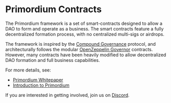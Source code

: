 # Primordium Contracts

The Primordium framework is a set of smart-contracts designed to allow a DAO to form and operate as a business. The smart contracts feature a fully decentralized formation process, with no centralized multi-sigs or airdrops.

The framework is inspired by the [Compound Governance](https://github.com/compound-finance/compound-protocol) protocol, and architecturally follows the modular [OpenZeppelin Governor](https://docs.openzeppelin.com/contracts/4.x/governance) contracts. However, many contracts have been heavily modified to allow decentralized DAO formation and full business capabilities.

For more details, see:
- [Primordium Whitepaper](https://primordiumdao.xyz/whitepaper.pdf)
- [Introduction to Primordium](https://bcjdevelopment.substack.com/p/introduction-to-primordium?sd=pf)

If you are interested in getting involved, join us on [Discord](https://discord.gg/H9AyEuggyP).
